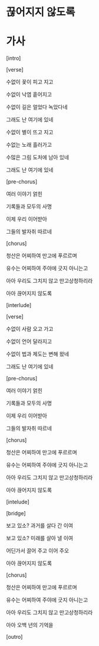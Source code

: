 # 끊어지지 않도록

# 가사
[intro]

[verse]

수없이 꽃이 피고 지고

수없이 낙엽 흩어지고

수없이 길은 얼었다 녹았다네

그래도 난 여기에 있네

수없이 별이 뜨고 지고

수없는 노래 흘러가고

수많은 그림 도처에 남아 있네

그래도 난 여기에 있네

[pre-chorus]

여러 이야기 얽힌

기록들과 모두의 사명

이제 우리 이어받아

그들의 발자취 따르네

[chorus]

청산은 어찌하여 만고에 푸르르며

유수는 어찌하여 주야에 긋지 아니는고

아아 우리도 그치지 않고 만고상청하리라

아아 끊어지지 않도록

[interlude]

[verse]

수없이 사람 오고 가고

수없이 언어 달라지고

수없이 법과 제도는 변해 왔네

그래도 난 여기에 있네

[pre-chorus]

여러 이야기 얽힌

기록들과 모두의 사명

이제 우리 이어받아

그들의 발자취 따르네

[chorus]

청산은 어찌하여 만고에 푸르르며

유수는 어찌하여 주야에 긋지 아니는고

아아 우리도 그치지 않고 만고상청하리라

아아 끊어지지 않도록

[intelude]

[bridge]

보고 있소? 과거를 살다 간 이여

보고 있소? 미래를 살아 낼 이여

어딘가서 끌어 주고 이어 주오

아아 끊어지지 않도록

[chorus]

청산은 어찌하여 만고에 푸르르며

유수는 어찌하여 주야에 긋지 아니는고

아아 우리도 그치지 않고 만고상청하리라

아아 오백 년의 기억을

[outro]